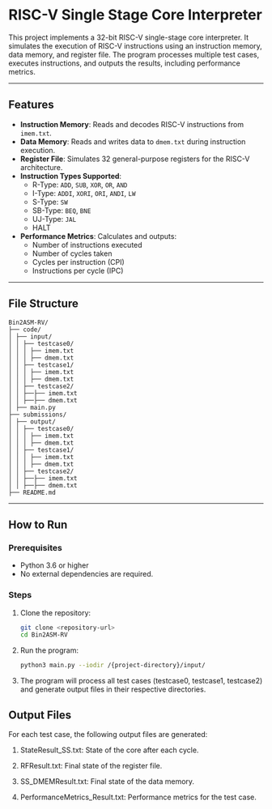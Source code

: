 # RISC-V Single Stage Core Interpreter

This project implements a 32-bit RISC-V single-stage core interpreter. It simulates the execution of RISC-V instructions using an instruction memory, data memory, and register file. The program processes multiple test cases, executes instructions, and outputs the results, including performance metrics.

---

## Features

- **Instruction Memory**: Reads and decodes RISC-V instructions from `imem.txt`.
- **Data Memory**: Reads and writes data to `dmem.txt` during instruction execution.
- **Register File**: Simulates 32 general-purpose registers for the RISC-V architecture.
- **Instruction Types Supported**:
  - R-Type: `ADD`, `SUB`, `XOR`, `OR`, `AND`
  - I-Type: `ADDI`, `XORI`, `ORI`, `ANDI`, `LW`
  - S-Type: `SW`
  - SB-Type: `BEQ`, `BNE`
  - UJ-Type: `JAL`
  - HALT
- **Performance Metrics**: Calculates and outputs:
  - Number of instructions executed
  - Number of cycles taken
  - Cycles per instruction (CPI)
  - Instructions per cycle (IPC)

---

## File Structure
```
Bin2ASM-RV/ 
├── code/
│ ├── input/ 
│ │ ├── testcase0/ 
│ │ │ ├── imem.txt 
│ │ │ ├── dmem.txt 
│ │ ├── testcase1/ 
│ │ │ ├── imem.txt 
│ │ │ ├── dmem.txt 
│ │ ├── testcase2/ 
│ │ ├──├── imem.txt 
│ │ ├──├── dmem.txt 
│ ├── main.py
├── submissions/
│ ├── output/
│ │ ├── testcase0/ 
│ │ │ ├── imem.txt 
│ │ │ ├── dmem.txt 
│ │ ├── testcase1/ 
│ │ │ ├── imem.txt 
│ │ │ ├── dmem.txt 
│ │ ├── testcase2/ 
│ │ ├──├── imem.txt 
│ │ ├──├── dmem.txt 
├── README.md
```
---

## How to Run

### Prerequisites
- Python 3.6 or higher
- No external dependencies are required.

### Steps
1. Clone the repository:
   ```bash
   git clone <repository-url>
   cd Bin2ASM-RV
   ```
2. Run the program:
   ```bash
   python3 main.py --iodir /{project-directory}/input/
   ```
3. The program will process all test cases (testcase0, testcase1, testcase2) and generate output files in their respective directories.

## Output Files
For each test case, the following output files are generated:

1. StateResult_SS.txt: State of the core after each cycle.
   
2. RFResult.txt: Final state of the register file.
   
3. SS_DMEMResult.txt: Final state of the data memory.

4. PerformanceMetrics_Result.txt: Performance metrics for the test case.

